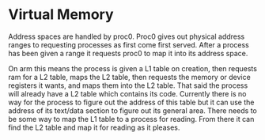# Virtual Memory

Address spaces are handled by proc0. Proc0 
gives out physical address ranges to requesting
processes as first come first served. After a process
has been given a range it requests proc0 to map it
into its address space. 

On arm this means the process is given a L1 table
on creation, then requests ram for a L2 table, 
maps the L2 table, then requests the memory or
device registers it wants, and maps them into the
L2 table. That said the process will already have 
a L2 table which contains its code. Currently 
there is no way for the process to figure out the
address of this table but it can use the address
of its text/data section to figure out its general
area. There needs to be some way to map the L1
table to a process for reading. From there it can
find the L2 table and map it for reading as it
pleases.

